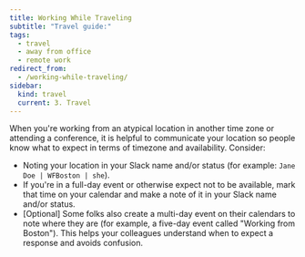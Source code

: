 ```yaml
---
title: Working While Traveling
subtitle: "Travel guide:"
tags:
  - travel
  - away from office
  - remote work
redirect_from:
  - /working-while-traveling/
sidebar:
  kind: travel
  current: 3. Travel
---
```


When you're working from an atypical location in another time zone or attending
a conference, it is helpful to communicate your location so people know what to
expect in terms of timezone and availability. Consider:

- Noting your location in your Slack name and/or status (for example:
  `Jane Doe | WFBoston | she`).
- If you're in a full-day event or otherwise expect not to be available, mark
  that time on your calendar and make a note of it in your Slack name and/or
  status.
- [Optional] Some folks also create a multi-day event on their calendars to note
  where they are (for example, a five-day event called "Working from Boston").
  This helps your colleagues understand when to expect a response and avoids
  confusion.
